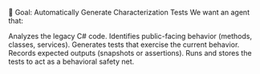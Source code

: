 🎯 Goal: Automatically Generate Characterization Tests
We want an agent that:

Analyzes the legacy C# code.
Identifies public-facing behavior (methods, classes, services).
Generates tests that exercise the current behavior.
Records expected outputs (snapshots or assertions).
Runs and stores the tests to act as a behavioral safety net.

